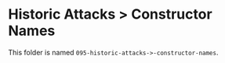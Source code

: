 # Historic Attacks > Constructor Names

This folder is named `095-historic-attacks->-constructor-names`.